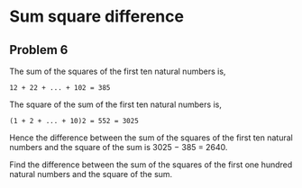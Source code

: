 # Sum square difference
## Problem 6
The sum of the squares of the first ten natural numbers is,

```12 + 22 + ... + 102 = 385```

The square of the sum of the first ten natural numbers is,

```(1 + 2 + ... + 10)2 = 552 = 3025```

Hence the difference between the sum of the squares of the first ten natural numbers and the square of the sum is 3025 − 385 = 2640.

Find the difference between the sum of the squares of the first one hundred natural numbers and the square of the sum.